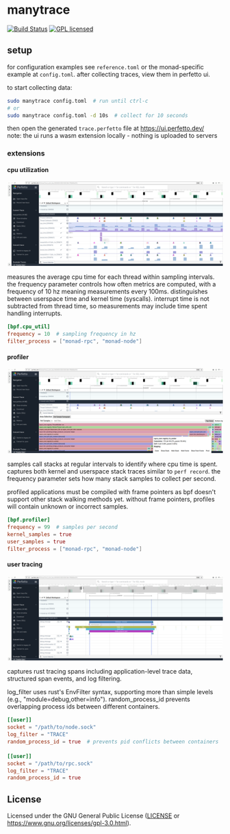 # manytrace

[![Build Status][actions-badge]][actions-url]
[![GPL licensed][gpl-badge]][gpl-url]

[actions-badge]: https://github.com/category-labs/manytrace/workflows/CI/badge.svg
[actions-url]: https://github.com/category-labs/manytrace/actions?query=workflow%3ACI
[gpl-badge]: https://img.shields.io/badge/license-GPL-blue.svg
[gpl-url]: LICENSE

## setup

for configuration examples see `reference.toml` or the monad-specific example at `config.toml`. 
after collecting traces, view them in perfetto ui.

to start collecting data:
```bash
sudo manytrace config.toml  # run until ctrl-c
# or
sudo manytrace config.toml -d 10s  # collect for 10 seconds
```

then open the generated `trace.perfetto` file at https://ui.perfetto.dev/  
note: the ui runs a wasm extension locally - nothing is uploaded to servers

### extensions

#### cpu utilization
![cpu utilization](_assets/manytrace_cpuutil.png)

measures the average cpu time for each thread within sampling intervals.
the frequency parameter controls how often metrics are computed, with a frequency of 10 hz meaning measurements every 100ms.
distinguishes between userspace time and kernel time (syscalls).
interrupt time is not subtracted from thread time, so measurements may include time spent handling interrupts.

```toml
[bpf.cpu_util]
frequency = 10  # sampling frequency in hz
filter_process = ["monad-rpc", "monad-node"]
```

#### profiler
![profiler](_assets/manytrace_profiler.png)

samples call stacks at regular intervals to identify where cpu time is spent.
captures both kernel and userspace stack traces similar to `perf record`.
the frequency parameter sets how many stack samples to collect per second.

profiled applications must be compiled with frame pointers as bpf doesn't support other stack walking methods yet.
without frame pointers, profiles will contain unknown or incorrect samples.

```toml
[bpf.profiler]
frequency = 99  # samples per second
kernel_samples = true
user_samples = true
filter_process = ["monad-rpc", "monad-node"]
```

#### user tracing
![spans](_assets/manytrace_spans.png)

captures rust tracing spans including application-level trace data, structured span events, and log filtering.

log_filter uses rust's EnvFilter syntax, supporting more than simple levels (e.g., "module=debug,other=info").
random_process_id prevents overlapping process ids between different containers.

```toml
[[user]]
socket = "/path/to/node.sock"
log_filter = "TRACE"
random_process_id = true  # prevents pid conflicts between containers

[[user]]
socket = "/path/to/rpc.sock"
log_filter = "TRACE"
random_process_id = true
```

## License

Licensed under the GNU General Public License ([LICENSE](LICENSE) or https://www.gnu.org/licenses/gpl-3.0.html).